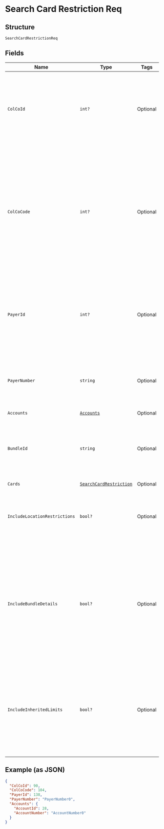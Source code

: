 
# Search Card Restriction Req

## Structure

`SearchCardRestrictionReq`

## Fields

| Name | Type | Tags | Description |
|  --- | --- | --- | --- |
| `ColCoId` | `int?` | Optional | Collecting Company Id of the selected payer.<br>Optional if ColCoCode is passed else Mandatory.<br>Example:<br>1 for Philippines<br>5 for UK |
| `ColCoCode` | `int?` | Optional | Collecting Company Code (Shell Code) of the selected payer.<br>Mandatory for serviced OUs such as Romania, Latvia, Lithuania, Estonia, Ukraine etc. It is optional for other countries if ColCoID is provided.<br>Example:<br>86 for Philippines<br>5 for UK |
| `PayerId` | `int?` | Optional | Payer Id (i.e. Customer Id of the Payment Customer) of the selected payer.<br>Optional if PayerNumber is passed else Mandatory<br>Example: 123456 |
| `PayerNumber` | `string` | Optional | Payer Number of the selected payer.<br>Optional if PayerId is passed else Mandatory<br>Example: GB000000123 |
| `Accounts` | [`Accounts`](../../doc/models/accounts.md) | Optional | - |
| `BundleId` | `string` | Optional | Identifier of the Card bundle<br>Optional if cards list is given, else mandatory.<br>This input is a search criterion, if given. |
| `Cards` | [`SearchCardRestriction`](../../doc/models/search-card-restriction.md) | Optional | - |
| `IncludeLocationRestrictions` | `bool?` | Optional | True/False<br>Whether to include location restriction of the cards in the response.<br>Optional<br>Default ‘false’ |
| `IncludeBundleDetails` | `bool?` | Optional | Default value is False,<br>When the value is True, API will return bundle Id associated with cards in the response, if available.<br>Note: Use ‘Null’ or ‘False’ for optimum performance. A delay in response is expected when set to ‘True’. |
| `IncludeInheritedLimits` | `bool?` | Optional | Default value is True,<br>When True: service will return the inherited values for the usage limits (from card-program or account as available) when it is not overridden on the card. |

## Example (as JSON)

```json
{
  "ColCoId": 90,
  "ColCoCode": 104,
  "PayerId": 138,
  "PayerNumber": "PayerNumber0",
  "Accounts": {
    "AccountId": 28,
    "AccountNumber": "AccountNumber0"
  }
}
```

